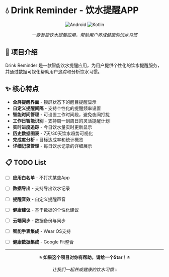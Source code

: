 # 💧 Drink Reminder - 饮水提醒APP

<div align="center">

![Android](https://img.shields.io/badge/Android-3DDC84?style=for-the-badge&logo=android&logoColor=white)
![Kotlin](https://img.shields.io/badge/kotlin-%237F52FF.svg?style=for-the-badge&logo=kotlin&logoColor=white)

*一款智能饮水提醒应用，帮助用户养成健康的饮水习惯*

</div>

## 📱 项目介绍

Drink Reminder 是一款智能饮水提醒应用，为用户提供个性化的饮水提醒服务，并通过数据可视化帮助用户追踪和分析饮水习惯。


## ✨ 核心特点
- **全屏提醒界面** - 锁屏状态下的醒目提醒显示
- **自定义提醒间隔** - 支持个性化的提醒频率设置
- **智能时间管理** - 可设置工作时间段，避免夜间打扰
- **工作日智能识别** - 支持周一到周日的灵活提醒计划
- **实时进度追踪** - 今日饮水量实时更新显示
- **历史数据图表** - 7天/30天饮水趋势可视化
- **完成度分析** - 目标达成率和统计概览
- **详细记录管理** - 每日饮水记录的详细展示


## 📋 TODO List

- [ ] **应用白名单** - 不打扰某些App
- [ ] **数据导出** - 支持导出饮水记录
- [ ] **提醒音效** - 自定义提醒声音
- [ ] **健康建议** - 基于数据的个性化建议
- [ ] **云端同步** - 数据备份与同步
- [ ] **智能手表集成** - Wear OS支持
- [ ] **健康数据集成** - Google Fit整合



---

<div align="center">

**⭐ 如果这个项目对你有帮助，请给一个Star！⭐**

*让我们一起养成健康的饮水习惯* 💧

</div> 
